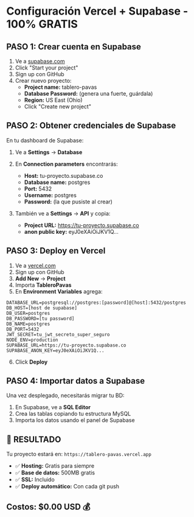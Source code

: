 # Configuración Vercel + Supabase - 100% GRATIS

## PASO 1: Crear cuenta en Supabase

1. Ve a [supabase.com](https://supabase.com)
2. Click "Start your project"
3. Sign up con GitHub
4. Crear nuevo proyecto:
   - **Project name:** tablero-pavas
   - **Database Password:** (genera una fuerte, guárdala)
   - **Region:** US East (Ohio)
   - Click "Create new project"

## PASO 2: Obtener credenciales de Supabase

En tu dashboard de Supabase:
1. Ve a **Settings** → **Database**
2. En **Connection parameters** encontrarás:
   - **Host:** tu-proyecto.supabase.co
   - **Database name:** postgres
   - **Port:** 5432
   - **Username:** postgres
   - **Password:** (la que pusiste al crear)

3. También ve a **Settings** → **API** y copia:
   - **Project URL:** https://tu-proyecto.supabase.co
   - **anon public key:** eyJ0eXAiOiJKV1Q...

## PASO 3: Deploy en Vercel

1. Ve a [vercel.com](https://vercel.com)
2. Sign up con GitHub
3. **Add New** → **Project**
4. Importa **TableroPavas**
5. En **Environment Variables** agrega:

```
DATABASE_URL=postgresql://postgres:[password]@[host]:5432/postgres
DB_HOST=[host de supabase]
DB_USER=postgres
DB_PASSWORD=[tu password]
DB_NAME=postgres
DB_PORT=5432
JWT_SECRET=tu_jwt_secreto_super_seguro
NODE_ENV=production
SUPABASE_URL=https://tu-proyecto.supabase.co
SUPABASE_ANON_KEY=eyJ0eXAiOiJKV1Q...
```

6. Click **Deploy**

## PASO 4: Importar datos a Supabase

Una vez desplegado, necesitarás migrar tu BD:

1. En Supabase, ve a **SQL Editor**
2. Crea las tablas copiando tu estructura MySQL
3. Importa los datos usando el panel de Supabase

## 🎉 RESULTADO

Tu proyecto estará en: `https://tablero-pavas.vercel.app`

- ✅ **Hosting:** Gratis para siempre
- ✅ **Base de datos:** 500MB gratis
- ✅ **SSL:** Incluido
- ✅ **Deploy automático:** Con cada git push

## Costos: $0.00 USD 💰
